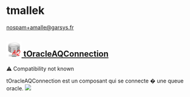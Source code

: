 # tmallek
  <nospam+amalle@garsys.fr>

## <a href='./components/tOracleAQConnection/readme.md'><img src='./components/tOracleAQConnection/logo.jpg' width='40' height='40'> tOracleAQConnection</a>
 :warning: Compatibility not known

 tOracleAQConnection est un composant qui se connecte � une queue oracle.
<img src='./components/tOracleAQConnection/sample.jpg'>
